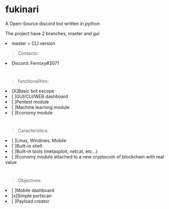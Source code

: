 # fukinari
A Open-Source discord bot written in python


The project have 2 branches, master and gui
<li>master = CLI version</li>
<li<gui = GUI version</li>


>Contacts:
<li>Discord: Ferroxy#2071</li>
  
#

>functionalities:
<li>[X]Basic bot escope</li>
<li>[ ]GUI/CLI/WEB dashboard</li>
<li>[ ]Pentest module</li>
<li>[ ]Machine learning module</li>
<li>[ ]Economy module</li>

#

>Caracteristics:
<li>[ ]Linux, Windows, Mobile
<li>[ ]Built-in shell</li>
<li>[ ]Built-in tools (metasploit, netcat, etc...)</li>
<li>[ ]Economy module attached to a new cryptocoin of blockchain with real value</li>

#

>Objectives:
<li>[ ]Mobile dashboard</li>
<li>[x]Simple portscan</li>
<li>[ ]Payload creator</li>


